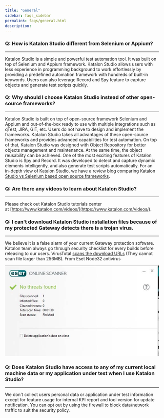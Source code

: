 ```yaml
---
title: "General"
sidebar: faqs_sidebar
permalink: faqs/general.html
description:
---
```

### Q: How is Katalon Studio different from Selenium or Appium? 
------------------------------------------------------------

Katalon Studio is a simple and powerful test automation tool. It was built on top of Selenium and Appium framework. Katalon Studio allows users with less experience in programming background to work effortlessly by providing a predefined automation framework with hundreds of built-in keywords. Users can also leverage Record and Spy feature to capture objects and generate test scripts quickly.

### Q: Why should I choose Katalon Studio instead of other open-source frameworks?
------------------------------------------------------------------------------

Katalon Studio is built on top of open-source framework Selenium and Appium and out-of-the-box ready to use with multiple integrations such as qTest, JIRA, GIT, etc. Users do not have to design and implement the frameworks. Katalon Studio takes all advantages of these open-source frameworks and provides advanced capabilities for test automation. On top of that, Katalon Studio was designed with Object Repository for better objects management and maintenance. At the same time, the object reusability can be achieved. One of the most exciting features of Katalon Studio is Spy and Record. It was developed to detect and capture dynamic elements intelligently, and also generate test scripts automatically. For an in-depth view of Katalon Studio, we have a review blog comparing [Katalon Studio vs Selenium based open source frameworks](/katalon-studio/blog/katalon-studio-vs-selenium-based-open-source-frameworks).

### Q: Are there any videos to learn about Katalon Studio?
------------------------------------------------------

Please check out Katalon Studio tutorials center at [https://www.katalon.com/videos/](https://www.katalon.com/videos/).

### Q: I can't download Katalon Studio installation files because of my protected Gateway detects there is a trojan virus. 
-----------------------------------------------------------------------------------------------------------------------

We believe it is a false alarm of your current Gateway protection software. Katalon team always go through security checklist for every builds before releasing to our users. VirusTotal [scans the download URLs](https://www.virustotal.com/#/url/5284694058c2678a4669d887fd3528d942f4ad633d99eebc2ee131fd792d761a/detection) (They cannot scan file larger than 256MB). From Eset Node32 antivirus

![virus scanner](../../images/katalon-studio/docs/general/scan_results.jpg)

### Q: Does Katalon Studio have access to any of my current local machine data or my application under test when I use Katalon Studio?
----------------------------------------------------------------------------------------------------------------------------------

We don't collect users personal data or application under test information except for feature usage for internal KPI report and tool version for update notification. You can opt out by using the firewall to block data/network traffic to suit the security policy.
